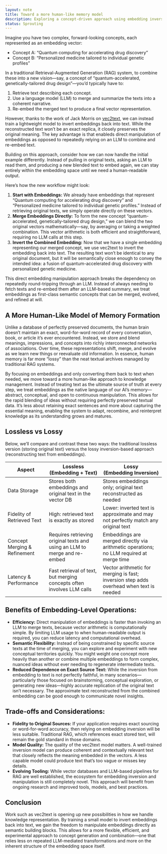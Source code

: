 ```yaml
---
layout: note
title: Toward a more human-like memory model
description: Exploring a concept-driven approach using embedding inversions
status: Sprouting
---
```


Imagine you have two complex, forward-looking concepts, each represented as an embedding vector:

* Concept A: “Quantum computing for accelerating drug discovery”
* Concept B: “Personalized medicine tailored to individual genetic profiles”

In a traditional Retrieval-Augmented Generation (RAG) system, to combine these into a new vision—say, a concept of
“quantum-accelerated, genetically-tailored drug design”—you’d typically have to:

1. Retrieve text describing each concept.
2. Use a language model (LLM) to merge and summarize the texts into a coherent narrative.
3. Re-embed the merged text to produce a final vector representation.

However, thanks to the work of Jack Morris on [vec2text](https://github.com/vec2text/vec2text),
we can instead train a lightweight model to invert embeddings back into text.
While the reconstructed text won’t be an exact replica, it closely preserves the original meaning. The key
advantage is that enableds direct manipulation of embeddings as opposed to repeatedly relying on an LLM to combine and
re-embed text.

Building on this approach, consider how we can now handle the initial example differently. Instead of pulling in
original texts, asking an LLM to read them, and producing a new blended text to embed again, we can stay entirely within
the embedding space until we need a human-readable output.

Here’s how the new workflow might look:

1. **Start with Embeddings:**
   We already have embeddings that represent “Quantum computing for accelerating drug discovery” and “Personalized
   medicine
   tailored to individual genetic profiles.” Instead of retrieving original texts, we simply operate directly on these
   vectors.
2. **Merge Embeddings Directly:**
   To form the new concept “quantum-accelerated, genetically-tailored drug design,” we can blend the two original
   vectors
   mathematically—say, by averaging or taking a weighted combination. This vector arithmetic is both efficient and
   straightforward, requiring no LLM calls at this step.
3. **Invert the Combined Embedding:**
   Now that we have a single embedding representing our merged concept, we use vec2text to invert the embedding back
   into text. The resulting text won’t be identical to any original document, but it
   will be semantically close enough to convey the intended idea: a fusion of quantum-accelerated drug discovery with
   personalized genetic medicine.

This direct embedding manipulation approach breaks the dependency on repeatedly round-tripping through an LLM. Instead
of always needing to fetch texts and re-embed them after an LLM-based summary, we treat embeddings as first-class
semantic concepts that can be merged, evolved, and refined at will.

## A More Human-Like Model of Memory Formation

Unlike a database of perfectly preserved documents, the human brain doesn’t maintain an exact, word-for-word record of
every conversation, book, or article it’s ever encountered. Instead, we store and blend meanings, impressions, and
concepts into richly interconnected networks of associations. Over time, these representations shift, merge, and evolve
as we learn new things or reevaluate old information. In essence, human memory is far more “lossy” than the neat textual
archives managed by traditional RAG systems.

By focusing on embeddings and only converting them back to text when needed, we move toward a more human-like approach
to knowledge management. Instead of treating text as the ultimate source of truth at every step, we treat embeddings as
the native language of our AI’s memory—abstract, conceptual, and open to continuous manipulation. This allows for the
rapid blending of ideas without requiring perfectly preserved textual data. It’s less about retaining exact sentences
and more about capturing the essential meaning, enabling the system to adapt, recombine, and reinterpret knowledge as
its understanding grows and matures.

## Lossless vs Lossy

Below, we’ll compare and contrast these two ways: the traditional lossless version (storing original
text) versus the lossy inversion-based approach (reconstructing text from embeddings).

<table class="uk-table uk-table-divider uk-table-justify">
    <thead>
        <tr>
            <th>Aspect</th>
            <th class="uk-width-2-5">Lossless<br>(Embedding + Text)</th>
            <th class="uk-width-2-5">Lossy<br>(Embedding Inversion)</th>
        </tr>
    </thead>
    <tbody>
        <tr>
            <td>Data Storage</td>
            <td>Stores both embeddings and original text in the vector DB</td>
            <td>Stores embeddings only; original text reconstructed as needed</td>
        </tr>
        <tr>
            <td>Fidelity of Retrieved Text</td>
            <td>High: retrieved text is exactly as stored</td>
            <td>Lower: inverted text is approximate and may not perfectly match any original text</td>
        </tr>
        <tr>
            <td>Concept Merging & Refinement</td>
            <td>Requires retrieving original texts and using an LLM to merge and re-embed</td>
            <td>Embeddings are merged directly via arithmetic operations; no LLM required at merge time</td>
        </tr> 
        <tr>
            <td>Latency & Performance</td>
            <td>Fast retrieval of text, but merging concepts often involves LLM calls</td>
            <td>Vector arithmetic for merging is fast; inversion step adds overhead when text is needed</td>
        </tr>
    </tbody>
</table>

## Benefits of Embedding-Level Operations:

- **Efficiency:**
  Direct manipulation of embeddings is faster than invoking an LLM to merge texts, because vector arithmetic is
  computationally simple. By limiting LLM usage to when human-readable output is required, you can reduce latency and
  computational overhead.
- **Semantic Flexibility:**
  Instead of being constrained by specific source texts at the time of merging, you can explore and experiment with new
  conceptual territories quickly. You might weight one concept more heavily than another or combine multiple embeddings
  to
  form complex, nuanced ideas without ever needing to regenerate intermediate texts.
- **Reduced Dependence on Exact Source Text:**
  While the inversion from embedding to text is not perfectly faithful, in many scenarios—particularly those focused on
  brainstorming, conceptual exploration, or generating new ideas—highly accurate replication of the original text isn’t
  necessary. The approximate text reconstructed from the combined embedding can be good enough to communicate novel
  insights.

## Trade-offs and Considerations:

- **Fidelity to Original Sources:**
  If your application requires exact sourcing or word-for-word accuracy, then relying on embedding inversion will be
  less
  suitable. Traditional RAG, which references exact stored text, will remain the gold standard in those domains.
- **Model Quality:**
  The quality of the vec2text model matters. A well-trained inversion model can produce coherent and contextually
  relevant
  text that closely reflects the meaning embedded in the vectors. A less capable model could produce text that’s too
  vague
  or misses key details.
- **Evolving Tooling:**
  While vector databases and LLM-based pipelines for RAG are well established, the ecosystem for embedding inversion and
  manipulation is still completely novel. This approach will benefit from ongoing research and improved tools, models,
  and best practices.

## Conclusion

Work such as vec2text is opening up new possibilities in how we handle knowledge representation. By training a small
model to invert embeddings back into text, we gain the freedom to manipulate embeddings directly as semantic
building blocks. This allows for a more flexible, efficient, and experimental approach to concept generation and
combination—one that relies less on repeated LLM-mediated transformations and more on
the inherent structure of the embedding space itself.
